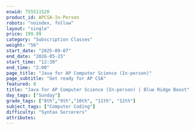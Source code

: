 ```yaml
---
ecwid: 755511520
product_id: APCSA-In-Person
robots: "noindex, follow"
layout: "single"
price: 199.99
category: "Subscription Classes"
weight: "56"
start_date: "2025-09-07"
end_date: "2026-05-15"
start_time: "12:30"
end_time: "2:00"
page_title: "Java for AP Computer Science (In-person)"
page_subtitle: "Get ready for AP CSA"
featured: 0
title: "Java for AP Computer Science (In-person) | Blue Ridge Boost"
day_tags: ["Sunday"]
grade_tags: ["8th","9th","10th", "11th", "12th"]
subject_tags: ["Computer Coding"]
difficulty: "Syntax Sorcerers"
attributes:
---
```

